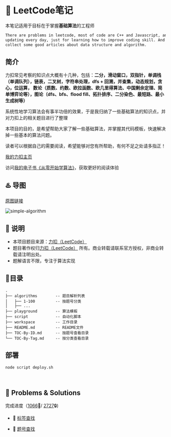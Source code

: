 # 📓 LeetCode笔记

本笔记适用于目标在于掌握**基础算法**的工程师

```bash
There are problems in leetcode, most of code are C++ and Javascript, and I will keep
updating every day, just for learning how to improve coding skill. And I will also
collect some good articles about data structure and algorithm.
```

## 简介

力扣常见考察的知识点大概有十几种，包括：**二分，滑动窗口，双指针，单调栈（单调队列），链表，二叉树，字符串处理，dfs + 回溯，并查集，动态规划，贪心，位运算，
数论（质数、约数、欧拉函数、欧几里得算法、中国剩余定理、简单博弈论等），图论（dfs、bfs、flood fill、拓扑排序、二分染色、最短路、最小生成树等）**

系统性地学习算法会有事半功倍的效果，于是我归纳了一些基础算法的知识点，并对力扣上的相关题目进行了整理

本项目的目的，是希望帮助大家了解一些基础算法，并掌握其代码模板，快速解决掉一些基本的算法问题。

读者可以根据自己的需要阅读，希望能够对您有所帮助，有何不足之处请多指正！

[我的力扣主页](https://leetcode.cn/u/muyids/)

访问[我的电子书《从零开始学算法》](https://muyids.github.io/alg/)，获取更好的阅读体验

## ♨️ 导图

[原图链接](https://www.processon.com/view/link/5efd6fb007912929cb6c4974#map)

![simple-algorithm](https://muyids.oss-cn-beijing.aliyuncs.com/simple-algorithm.png)

## 🙉 说明

* 本项目题目来源：[力扣（LeetCode）](https://leetcode.cn)
* 题目著作权归[力扣（LeetCode）](https://leetcode.cn) 所有。商业转载请联系官方授权，非商业转载请注明出处。
* 题解语言不限，专注于算法实现

## 🌲目录

```tree
.
├── algorithms        -- 题目解析列表
│   ├── 1-100         -- 按题号分类
│   ├── ...
├── playground        -- 算法模板
├── script            -- 自动化脚本
├── workspace         -- 工作目录
├── README.md         -- README文件
├── TOC-By-ID.md      -- 按题号查看目录
└── TOC-By-Tag.md     -- 按分类查看目录
```

## 部署

```
node script deploy.sh
```

&nbsp;

## 🔐 Problems & Solutions

完成进度（[1066](./TOC-By-ID.md)🔑/ [2727](https://leetcode.cn/problemset/all/)🔒) 

- 🔗 [标签查找](./TOC-By-Tag.md)

- 🔗 [题号查找](./TOC-By-ID.md)

